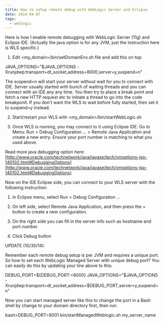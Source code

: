 ```yaml
---
title: How to setup remote debug with WebLogic Server and Eclipse
date: 2014-04-07
tags:
  - weblogic
---
```

Here is how I enable remote debugging with WebLogic Server (11g) and Eclipse IDE. (Actually the java option is for any JVM, just the instruction here is WLS specific.) 

1. Edit <my_domain>/bin/setDomainEnv.sh file and add this on top:

JAVA_OPTIONS="$JAVA_OPTIONS -Xrunjdwp:transport=dt_socket,address=8000,server=y,suspend=n" 

The suspend=n will start your server without wait for you to connect with IDE. Server usually started with bunch of waiting threads and you can connect with an IDE any any time. You then try to place a break point and fetch a new HTTP request etc to initiate a thread to go into the code breakponit. If you don't want the WLS to wait before fully started, then set it to suspend=y instead.

2. Start/restart your WLS with <my_domain>/bin/startWebLogic.sh

3. Once WLS is running, you may connect to it using Eclipse IDE. Go to Menu: Run > Debug Configuration ... > Remote Java Application and create a new entry. Ensure your port number is matching to what you used above. 

Read more java debugging option here: [http://www.oracle.com/technetwork/java/javase/tech/vmoptions-jsp-140102.html#DebuggingOptions](http://www.oracle.com/technetwork/java/javase/tech/vmoptions-jsp-140102.html#DebuggingOptions)

Now on the IDE Eclipse side, you can connect to your WLS server with the following instruction:

1. In Eclipse menu, select Run > Debug Configuration ... 

2. On left side, select Remote Java Application, and then press the + button to create a new configuration.

3. On the right side you can fill in the server info such as hostname and port number.

4. Click Debug button

UPDATE (10/30/14):

Remember each remote debug setup is per JVM and requires a unique port. So how to set each WebLogic Managed Server with unique debug port? You can easily do this by updating your line above to this:

DEBUG_PORT=${DEBUG_PORT:=8000}
JAVA_OPTIONS="$JAVA_OPTIONS -Xrunjdwp:transport=dt_socket,address=$DEBUG_PORT,server=y,suspend=n" 

Now you can start managed server like this to change the port in a Bash shell by change to your domain directory first, then run:

bash>DEBUG_PORT=8001 bin/startManagedWeblogic.sh my_server_name